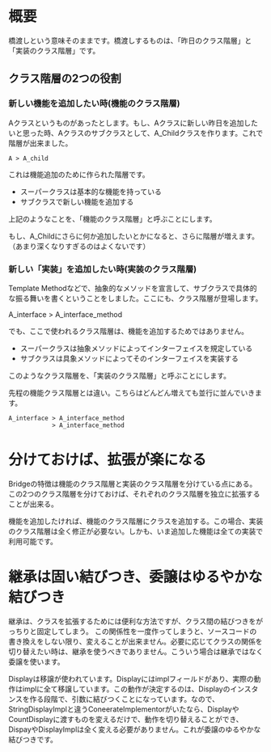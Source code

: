 # 概要

橋渡しという意味そのままです。橋渡しするものは、「昨日のクラス階層」と「実装のクラス階層」です。

## クラス階層の2つの役割

### 新しい機能を追加したい時(機能のクラス階層)

Aクラスというものがあったとします。もし、Aクラスに新しい昨日を追加したいと思った時、Aクラスのサブクラスとして、A_Childクラスを作ります。これで階層が出来ました。

```
A > A_child
```

これは機能追加のために作られた階層です。

- スーパークラスは基本的な機能を持っている
- サブクラスで新しい機能を追加する

上記のようなことを、「機能のクラス階層」と呼ぶことにします。

もし、A_Childにさらに何か追加したいとかになると、さらに階層が増えます。（あまり深くなりすぎるのはよくないです）

### 新しい「実装」を追加したい時(実装のクラス階層)

Template Methodなどで、抽象的なメソッドを宣言して、サブクラスで具体的な振る舞いを書くということをしました。ここにも、クラス階層が登場します。

A_interface > A_interface_method

でも、ここで使われるクラス階層は、機能を追加するためではありません。

- スーパークラスは抽象メソッドによってインターフェイスを規定している
- サブクラスは具象メソッドによってそのインターフェイスを実装する

このようなクラス階層を、「実装のクラス階層」と呼ぶことにします。

先程の機能クラス階層とは違い。こちらはどんどん増えても並行に並んでいきます。

```
A_interface > A_interface_method
            > A_interface_method
```

# 分けておけば、拡張が楽になる

Bridgeの特徴は機能のクラス階層と実装のクラス階層を分けている点にある。この2つのクラス階層を分けておけば、それぞれのクラス階層を独立に拡張することが出来る。

機能を追加したければ、機能のクラス階層にクラスを追加する。この場合、実装のクラス階層は全く修正が必要ない。しかも、いま追加した機能は全ての実装で利用可能です。

# 継承は固い結びつき、委譲はゆるやかな結びつき

継承は、クラスを拡張するためには便利な方法ですが、クラス間の結びつきをがっちりと固定してしまう。
この関係性を一度作ってしまうと、ソースコードの書き換えをしない限り、変えることが出来ません。必要に応じてクラスの関係を切り替えたい時は、継承を使うべきでありません。こういう場合は継承ではなく委譲を使います。

Displayは移譲が使われています。Displayにはimplフィールドがあり、実際の動作はimplに全て移譲しています。この動作が決定するのは、Displayのインスタンスを作る段階で、引数に結びつくことになっています。なので、StringDisplayImplと違うConeerateImplementorがいたなら、DisplayやCountDisplayに渡すものを変えるだけで、動作を切り替えることができ、DispayやDisplayImplは全く変える必要がありません。これが委譲のゆるやかな結びつきです。
